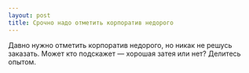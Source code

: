 ```yaml
---
layout: post 
title: Срочно надо отметить корпоратив недорого 
--- 
```

Давно нужно отметить корпоратив недорого, но никак не решусь заказать. Может кто подскажет — хорошая затея или нет? Делитесь опытом.